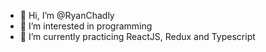 - 👋 Hi, I’m @RyanChadly
- 👀 I’m interested in programming
- 🌱 I’m currently practicing ReactJS, Redux and Typescript

